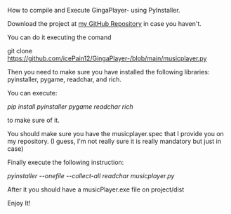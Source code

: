 How to compile and Execute GingaPlayer- using PyInstaller.

Download the project at [my GitHub
Repository](https://github.com/icePain12/GingaPlayer-/blob/main/musicplayer.py)
in case you haven't.

You can do it executing the comand

git clone
https://github.com/icePain12/GingaPlayer-/blob/main/musicplayer.py

Then you need to make sure you have installed the following libraries:
pyinstaller, pygame, readchar, and rich.

You can execute:

*pip install pyinstaller pygame readchar rich*

to make sure of it.

You should make sure you have the musicplayer.spec that I provide you on
my repository. (I guess, I'm not really sure it is really mandatory but
just in case)

Finally execute the following instruction:

*pyinstaller \--onefile \--collect-all readchar musicplayer.py*

After it you should have a musicPlayer.exe file on project/dist

Enjoy It!
